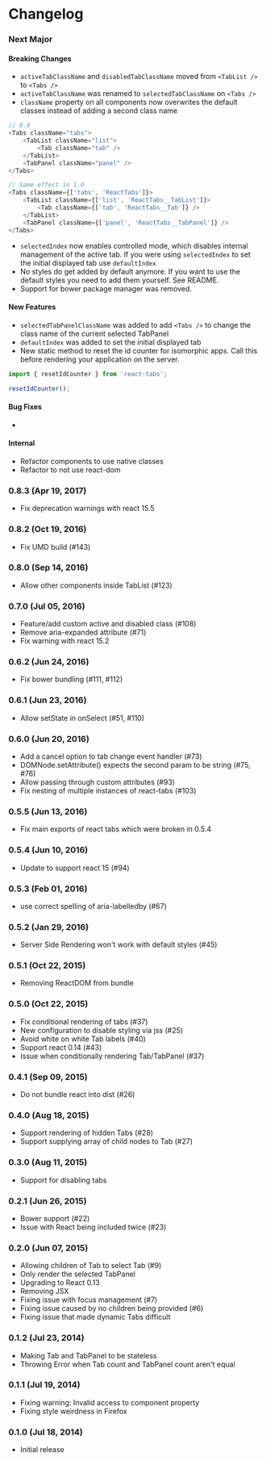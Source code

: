 # Changelog

### Next Major

#### Breaking Changes

- `activeTabClassName` and `disabledTabClassName` moved from `<TabList />` to `<Tabs />`
- `activeTabClassName` was renamed to `selectedTabClassName` on `<Tabs />`
- `className` property on all components now overwrites the default classes instead of adding a second class name

```js
// 0.8
<Tabs className="tabs">
    <TabList className="list">
        <Tab className="tab" />
    </TabList>
    <TabPanel className="panel" />
</Tabs>

// Same effect in 1.0
<Tabs className={['tabs', 'ReactTabs']}>
    <TabList className={['list', 'ReactTabs__TabList']}>
        <Tab className={['tab', 'ReactTabs__Tab']} />
    </TabList>
    <TabPanel className={['panel', 'ReactTabs__TabPanel']} />
</Tabs>
```

- `selectedIndex` now enables controlled mode, which disables internal management of the active tab. If you were using `selectedIndex` to set the initial displayed tab use `defaultIndex`
- No styles do get added by default anymore. If you want to use the default styles you need to add them yourself. See README.
- Support for bower package manager was removed.

#### New Features

- `selectedTabPanelClassName` was added to add `<Tabs />` to change the class name of the current selected TabPanel
- `defaultIndex` was added to set the initial displayed tab
- New static method to reset the id counter for isomorphic apps. Call this before rendering your application on the server.

```js
import { resetIdCounter } from 'react-tabs';

resetIdCounter();
```

#### Bug Fixes

-

#### Internal

- Refactor components to use native classes
- Refactor to not use react-dom

### 0.8.3 (Apr 19, 2017)

- Fix deprecation warnings with react 15.5

### 0.8.2 (Oct 19, 2016)

- Fix UMD build (#143)

### 0.8.0 (Sep 14, 2016)

- Allow other components inside TabList (#123)

### 0.7.0 (Jul 05, 2016)

- Feature/add custom active and disabled class (#108)
- Remove aria-expanded attribute (#71)
- Fix warning with react 15.2

### 0.6.2 (Jun 24, 2016)

- Fix bower bundling (#111, #112)

### 0.6.1 (Jun 23, 2016)

- Allow setState in onSelect (#51, #110)

### 0.6.0 (Jun 20, 2016)

- Add a cancel option to tab change event handler (#73)
- DOMNode.setAttribute() expects the second param to be string (#75, #76)
- Allow passing through custom attributes (#93)
- Fix nesting of multiple instances of react-tabs (#103)

### 0.5.5 (Jun 13, 2016)

- Fix main exports of react tabs which were broken in 0.5.4

### 0.5.4 (Jun 10, 2016)

- Update to support react 15 (#94)

### 0.5.3 (Feb 01, 2016)

- use correct spelling of aria-labelledby (#67)

### 0.5.2 (Jan 29, 2016)

- Server Side Rendering won't work with default styles (#45)

### 0.5.1 (Oct 22, 2015)

- Removing ReactDOM from bundle

### 0.5.0 (Oct 22, 2015)

- Fix conditional rendering of tabs (#37)
- New configuration to disable styling via jss (#25)
- Avoid white on white Tab labels (#40)
- Support react 0.14 (#43)
- Issue when conditionally rendering Tab/TabPanel (#37)

### 0.4.1 (Sep 09, 2015)

- Do not bundle react into dist (#26)

### 0.4.0 (Aug 18, 2015)

- Support rendering of hidden Tabs (#28)
- Support supplying array of child nodes to Tab (#27)

### 0.3.0 (Aug 11, 2015)

- Support for disabling tabs

### 0.2.1 (Jun 26, 2015)

- Bower support (#22)
- Issue with React being included twice (#23)

### 0.2.0 (Jun 07, 2015)

- Allowing children of Tab to select Tab (#9)
- Only render the selected TabPanel
- Upgrading to React 0.13
- Removing JSX
- Fixing issue with focus management (#7)
- Fixing issue caused by no children being provided (#6)
- Fixing issue that made dynamic Tabs difficult

### 0.1.2 (Jul 23, 2014)

- Making Tab and TabPanel to be stateless
- Throwing Error when Tab count and TabPanel count aren't equal

### 0.1.1 (Jul 19, 2014)

- Fixing warning: Invalid access to component property
- Fixing style weirdness in Firefox

### 0.1.0 (Jul 18, 2014)

- Initial release
